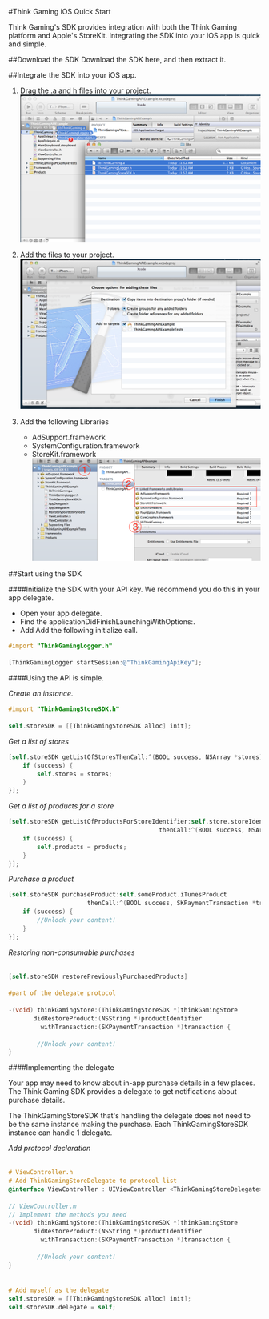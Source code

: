 #Think Gaming iOS Quick Start

Think Gaming's SDK provides integration with both the Think Gaming platform and Apple's StoreKit. Integrating the SDK into your iOS app is quick and simple.

##Download the SDK
Download the SDK here, and then extract it.

##Integrate the SDK into your iOS app.

1. Drag the .a and h files into your project.
![Drag to project](drag_to_project.png "Drag to Project")

2. Add the files to your project.
![Add to project](add_to_project.png "Add to Project")

3. Add the following Libraries 
	* AdSupport.framework
	* SystemConfiguration.framework
	* StoreKit.framework
![Add libraries](add_libraries.png "Add libraries")

##Start using the SDK


####Initialize the SDK with your API key. We recommend you do this in your app delegate.

* Open your app delegate.
* Find the applicationDidFinishLaunchingWithOptions:.
* Add Add the following initialize call.

```Objective-C
#import "ThinkGamingLogger.h"

[ThinkGamingLogger startSession:@"ThinkGamingApiKey"];

```

####Using the API is simple. 

_Create an instance._

```Objective-c
#import "ThinkGamingStoreSDK.h"

self.storeSDK = [[ThinkGamingStoreSDK alloc] init];
```

_Get a list of stores_

```Objective-C
[self.storeSDK getListOfStoresThenCall:^(BOOL success, NSArray *stores) {
    if (success) {
        self.stores = stores;
    }
}];
```

_Get a list of products for a store_

```Objective-C
[self.storeSDK getListOfProductsForStoreIdentifier:self.store.storeIdentifier 
                                          thenCall:^(BOOL success, NSArray *products) {
    if (success) {
        self.products = products;
    }
}];
```
_Purchase a product_

```Objective-C
[self.storeSDK purchaseProduct:self.someProduct.iTunesProduct 
                      thenCall:^(BOOL success, SKPaymentTransaction *transaction) {
    if (success) {
        //Unlock your content!
    }
}];
```

_Restoring non-consumable purchases_

```Objective-C

[self.storeSDK restorePreviouslyPurchasedProducts]

#part of the delegate protocol

-(void) thinkGamingStore:(ThinkGamingStoreSDK *)thinkGamingStore 
       didRestoreProduct:(NSString *)productIdentifier 
         withTransaction:(SKPaymentTransaction *)transaction {
        
        //Unlock your content!
}


```

####Implementing the delegate

Your app may need to know about in-app purchase details in a few places. The Think Gaming SDK provides a delegate to get notifications about purchase details. 

The ThinkGamingStoreSDK that's handling the delegate does not need to be the same instance making the purchase. Each ThinkGamingStoreSDK instance can handle 1 delegate.

_Add protocol declaration_
```Objective-C

# ViewController.h
# Add ThinkGamingStoreDelegate to protocol list
@interface ViewController : UIViewController <ThinkGamingStoreDelegate>

// ViewController.m
// Implement the methods you need
-(void) thinkGamingStore:(ThinkGamingStoreSDK *)thinkGamingStore 
       didRestoreProduct:(NSString *)productIdentifier 
         withTransaction:(SKPaymentTransaction *)transaction {
        
        //Unlock your content!
}


# Add myself as the delegate
self.storeSDK = [[ThinkGamingStoreSDK alloc] init];
self.storeSDK.delegate = self;

```
